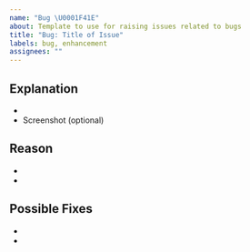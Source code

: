 ```yaml
---
name: "Bug \U0001F41E"
about: Template to use for raising issues related to bugs
title: "Bug: Title of Issue"
labels: bug, enhancement
assignees: ""
---
```


## Explanation

-
- Screenshot (optional)

## Reason

-
-

## Possible Fixes

-
-
